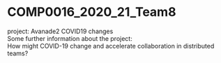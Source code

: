 # COMP0016_2020_21_Team8
project: Avanade2 COVID19 changes     
Some further information about the project:        
How might COVID-19 change and accelerate collaboration in distributed teams?     

